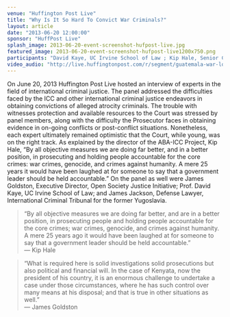 ```yaml
---
venue: "Huffington Post Live"
title: "Why Is It So Hard To Convict War Criminals?"
layout: article
date: "2013-06-20 12:00:00"
sponsor: "HuffPost Live"
splash_image: 2013-06-20-event-screenshot-hufpost-live.jpg
featured_image: 2013-06-20-event-screenshot-hufpost-live1200x750.png
participants: "David Kaye, UC Irvine School of Law ; Kip Hale, Senior Counsel, American Bar Association Center for Human Rights; James Jackson, Defense Lawyer, The Hague (ICTY); James Goldston, Executive Director, Open Society Justice Foundation"
video_audio: "http://live.huffingtonpost.com/r/segment/guatemala-war-lord-rios-montt-has-conviction-overturned-by-courts/519af892fe34440b9e000002 "
---
```

On June 20, 2013 Huffington Post Live hosted an interview of experts in the field of international criminal justice. The panel addressed the difficulties faced by the ICC and other international criminal justice endeavors in obtaining convictions of alleged atrocity criminals. The trouble with witnesses protection and  available resources to the Court was stressed by panel members, along with the difficulty the Prosecutor faces in obtaining evidence in on-going conflicts or post-conflict situations. Nonetheless, each expert ultimately remained optimistic that the Court, while young, was on the right track. As explained by the director of the ABA-ICC Project, Kip Hale, “By all objective measures we are doing far better, and in a better position, in prosecuting and holding people accountable for the core crimes: war crimes, genocide, and crimes against humanity. A mere 25 years it would have been laughed at for someone to say that a government leader should be held accountable.” On the panel as well were James Goldston, Executive Director, Open Society Justice Initiative; Prof. David Kaye, UC Irvine School of Law; and James Jackson, Defense Lawyer, International Criminal Tribunal for the former Yugoslavia.                      

> “By all objective measures we are doing far better, and are in a better position, in 	prosecuting people and holding people accountable for the core crimes; war crimes, genocide, and crimes against humanity. A mere 25 years ago it would have been laughed at for someone to say that a government leader should be held accountable.”    
— Kip Hale

> “What is required here is solid investigations solid prosecutions but also political and financial will. In the case of Kenyata, now the president of his country, it is an enormous challenge to undertake a case under those circumstances, where he has such control over many means at his disposal; and that is true in other situations as well.”  
— James Goldston
